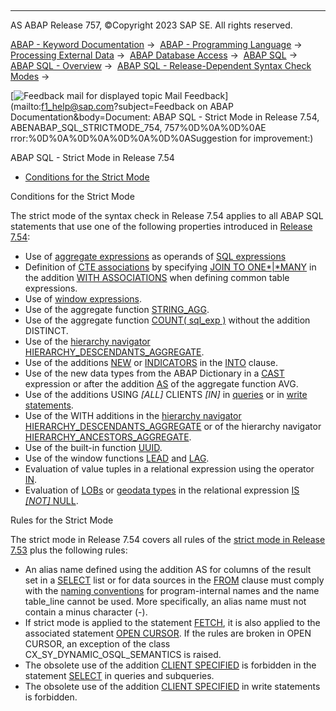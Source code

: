   

* * *

AS ABAP Release 757, ©Copyright 2023 SAP SE. All rights reserved.

[ABAP - Keyword Documentation](javascript:call_link\('abenabap.htm'\)) →  [ABAP - Programming Language](javascript:call_link\('abenabap_reference.htm'\)) →  [Processing External Data](javascript:call_link\('abenabap_language_external_data.htm'\)) →  [ABAP Database Access](javascript:call_link\('abendb_access.htm'\)) →  [ABAP SQL](javascript:call_link\('abenabap_sql.htm'\)) →  [ABAP SQL - Overview](javascript:call_link\('abenabap_sql_oview.htm'\)) →  [ABAP SQL - Release-Dependent Syntax Check Modes](javascript:call_link\('abenabap_sql_strict_modes.htm'\)) → 

 [![](Mail.gif?object=Mail.gif&sap-language=EN "Feedback mail for displayed topic") Mail Feedback](mailto:f1_help@sap.com?subject=Feedback on ABAP Documentation&body=Document: ABAP SQL - Strict Mode in Release 7.54, ABENABAP_SQL_STRICTMODE_754, 757%0D%0A%0D%0AE
rror:%0D%0A%0D%0A%0D%0A%0D%0ASuggestion for improvement:)

ABAP SQL - Strict Mode in Release 7.54

-   [Conditions for the Strict Mode](#abenabap-sql-strictmode-754-1-------rules-for-the-strict-mode---@ITOC@@ABENABAP_SQL_STRICTMODE_754_2)

Conditions for the Strict Mode   

The strict mode of the syntax check in Release 7.54 applies to all ABAP SQL statements that use one of the following properties introduced in [Release 7.54](javascript:call_link\('abennews-754-abap_sql.htm'\)):

-   Use of [aggregate expressions](javascript:call_link\('abapselect_aggregate.htm'\)) as operands of [SQL expressions](javascript:call_link\('abapsql_expr.htm'\))
-   Definition of [CTE associations](javascript:call_link\('abencte_association_glosry.htm'\) "Glossary Entry") by specifying [JOIN TO ONE*|*MANY](javascript:call_link\('abapwith_associations_defining.htm'\)) in the addition [WITH ASSOCIATIONS](javascript:call_link\('abapwith_associations.htm'\)) when defining common table expressions.
-   Use of [window expressions](javascript:call_link\('abapselect_over.htm'\)).
-   Use of the aggregate function [STRING\_AGG](javascript:call_link\('abapselect_aggregate.htm'\)).
-   Use of the aggregate function [COUNT( sql\_exp )](javascript:call_link\('abapselect_aggregate.htm'\)) without the addition DISTINCT.
-   Use of the [hierarchy navigator](javascript:call_link\('abenhierarchy_navigator_glosry.htm'\) "Glossary Entry") [HIERARCHY\_DESCENDANTS\_AGGREGATE](javascript:call_link\('abenselect_hierarchy_agg_navis.htm'\)).
-   Use of the additions [NEW](javascript:call_link\('abapselect_into_target.htm'\)) or [INDICATORS](javascript:call_link\('abapselect_indicators.htm'\)) in the [INTO](javascript:call_link\('abapinto_clause.htm'\)) clause.
-   Use of the new data types from the ABAP Dictionary in a [CAST](javascript:call_link\('abensql_cast.htm'\)) expression or after the addition [AS](javascript:call_link\('abapselect_avg_as.htm'\)) of the aggregate function AVG.
-   Use of the additions USING *\[*ALL*\]* CLIENTS *\[*IN*\]* in [queries](javascript:call_link\('abapselect_client.htm'\)) or in [write statements](javascript:call_link\('abapiumd_client.htm'\)).
-   Use of the WITH additions in the [hierarchy navigator](javascript:call_link\('abenhierarchy_navigator_glosry.htm'\) "Glossary Entry") [HIERARCHY\_DESCENDANTS\_AGGREGATE](javascript:call_link\('abenselect_hierarchy_desc_agg.htm'\)) or of the hierarchy navigator [HIERARCHY\_ANCESTORS\_AGGREGATE](javascript:call_link\('abenselect_hierarchy_ancs_agg.htm'\)).
-   Use of the built-in function [UUID](javascript:call_link\('abensql_uuid.htm'\)).
-   Use of the window functions [LEAD](javascript:call_link\('abensql_win_func.htm'\)) and [LAG](javascript:call_link\('abensql_win_func.htm'\)).
-   Evaluation of value tuples in a relational expression using the operator [IN](javascript:call_link\('abenwhere_logexp_list_in.htm'\)).
-   Evaluation of [LOBs](javascript:call_link\('abenlob_glosry.htm'\) "Glossary Entry") or [geodata types](javascript:call_link\('abengeo_data_type_glosry.htm'\) "Glossary Entry") in the relational expression [IS *\[*NOT*\]* NULL](javascript:call_link\('abenwhere_logexp_null.htm'\)).

Rules for the Strict Mode   

The strict mode in Release 7.54 covers all rules of the [strict mode in Release 7.53](javascript:call_link\('abenabap_sql_strictmode_753.htm'\)) plus the following rules:

-   An alias name defined using the addition AS for columns of the result set in a [SELECT](javascript:call_link\('abapselect_list.htm'\)) list or for data sources in the [FROM](javascript:call_link\('abapfrom_clause.htm'\)) clause must comply with the [naming conventions](javascript:call_link\('abennaming_conventions.htm'\)) for program-internal names and the name table\_line cannot be used. More specifically, an alias name must not contain a minus character (\-).
-   If strict mode is applied to the statement [FETCH](javascript:call_link\('abapfetch.htm'\)), it is also applied to the associated statement [OPEN CURSOR](javascript:call_link\('abapopen_cursor.htm'\)). If the rules are broken in OPEN CURSOR, an exception of the class CX\_SY\_DYNAMIC\_OSQL\_SEMANTICS is raised.
-   The obsolete use of the addition [CLIENT SPECIFIED](javascript:call_link\('abapselect_client_obsolete.htm'\)) is forbidden in the statement [SELECT](javascript:call_link\('abapselect.htm'\)) in queries and subqueries.
-   The obsolete use of the addition [CLIENT SPECIFIED](javascript:call_link\('abapud_client_obsolete.htm'\)) in write statements is forbidden.